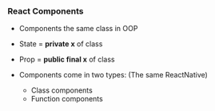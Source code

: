 ### React Components

* Components the same class in OOP
* State = **private x** of class
* Prop = **public final x** of class

* Components come in two types: (The same ReactNative)
    * Class components
    * Function components
    


